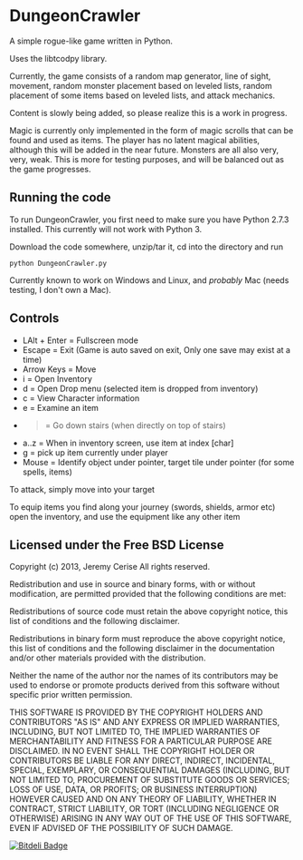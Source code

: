DungeonCrawler
==============

A simple rogue-like game written in Python.

Uses the libtcodpy library.

Currently, the game consists of a random map generator, line of sight, movement, random monster placement based on
leveled lists, random placement of some items based on leveled lists, and attack mechanics.

Content is slowly being added, so please realize this is a work in progress.

Magic is currently only implemented in the form of magic scrolls that can be found and used as items. The player
has no latent magical abilities, although this will be added in the near future. Monsters are all also very, very, weak.
This is more for testing purposes, and will be balanced out as the game progresses.

Running the code
----------------

To run DungeonCrawler, you first need to make sure you have Python 2.7.3 installed. This currently will not
work with Python 3.

Download the code somewhere, unzip/tar it, cd into the directory and run

```
python DungeonCrawler.py
```

Currently known to work on Windows and Linux, and *probably* Mac (needs testing, I don't own a Mac).

Controls
-----------------

+ LAlt + Enter = Fullscreen mode
+ Escape = Exit (Game is auto saved on exit, Only one save may exist at a time)
+ Arrow Keys = Move
+ i = Open Inventory
+ d = Open Drop menu (selected item is dropped from inventory)
+ c = View Character information
+ e = Examine an item
+ > = Go down stairs (when directly on top of stairs)
+ a..z = When in inventory screen, use item at index [char]
+ g = pick up item currently under player
+ Mouse = Identify object under pointer, target tile under pointer (for some spells, items)

To attack, simply move into your target

To equip items you find along your journey (swords, shields, armor etc) open the inventory, and use the equipment like
any other item

Licensed under the Free BSD License
-----------------------------------

Copyright (c) 2013, Jeremy Cerise
All rights reserved.

Redistribution and use in source and binary forms, with or without modification, are permitted provided that the
following conditions are met:

Redistributions of source code must retain the above copyright notice, this list of conditions and the following
disclaimer.

Redistributions in binary form must reproduce the above copyright notice, this list of conditions and the following
disclaimer in the documentation and/or other materials provided with the distribution.

Neither the name of the author nor the names of its contributors may be used to endorse or promote products
derived from this software without specific prior written permission.

THIS SOFTWARE IS PROVIDED BY THE COPYRIGHT HOLDERS AND CONTRIBUTORS "AS IS" AND ANY EXPRESS OR IMPLIED WARRANTIES,
INCLUDING, BUT NOT LIMITED TO, THE IMPLIED WARRANTIES OF MERCHANTABILITY AND FITNESS FOR A PARTICULAR PURPOSE ARE
DISCLAIMED. IN NO EVENT SHALL THE COPYRIGHT HOLDER OR CONTRIBUTORS BE LIABLE FOR ANY DIRECT, INDIRECT, INCIDENTAL,
SPECIAL, EXEMPLARY, OR CONSEQUENTIAL DAMAGES (INCLUDING, BUT NOT LIMITED TO, PROCUREMENT OF SUBSTITUTE GOODS OR
SERVICES; LOSS OF USE, DATA, OR PROFITS; OR BUSINESS INTERRUPTION) HOWEVER CAUSED AND ON ANY THEORY OF LIABILITY,
WHETHER IN CONTRACT, STRICT LIABILITY, OR TORT (INCLUDING NEGLIGENCE OR OTHERWISE) ARISING IN ANY WAY OUT OF THE USE
OF THIS SOFTWARE, EVEN IF ADVISED OF THE POSSIBILITY OF SUCH DAMAGE.


[![Bitdeli Badge](https://d2weczhvl823v0.cloudfront.net/jcerise/dungeoncrawler/trend.png)](https://bitdeli.com/free "Bitdeli Badge")


